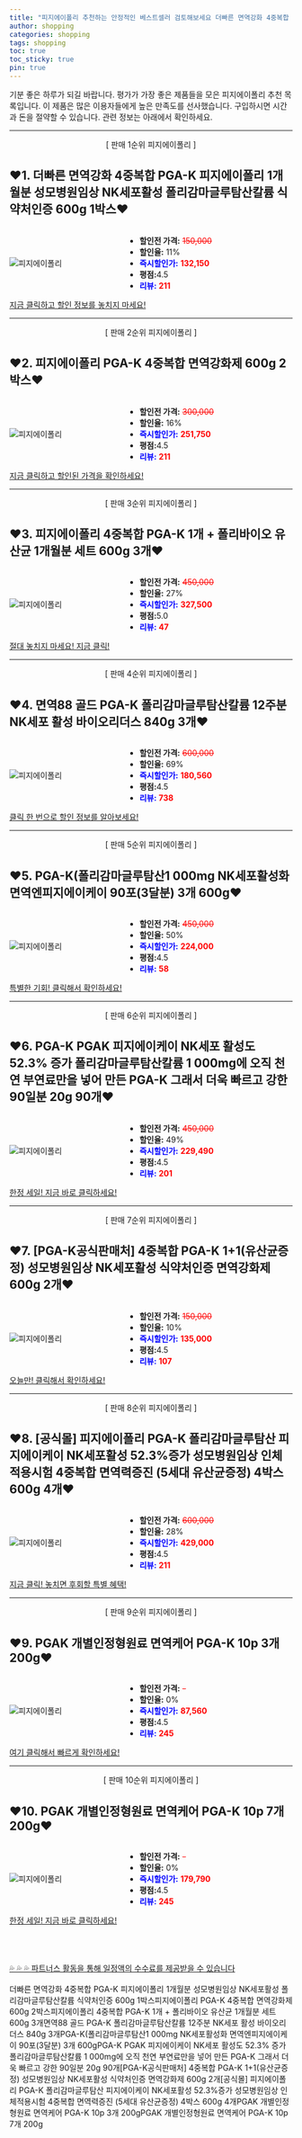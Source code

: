 ```yaml
---
title: "피지에이폴리 추천하는 안정적인 베스트셀러 검토해보세요 더빠른 면역강화 4중복합 PGA-K 피지에이폴리"
author: shopping
categories: shopping
tags: shopping
toc: true
toc_sticky: true
pin: true
---
```

기분 좋은 하루가 되길 바랍니다. 평가가 가장 좋은 제품들을 모은 피지에이폴리 추천 목록입니다. 이 제품은 많은 이용자들에게 높은 만족도를 선사했습니다. 구입하시면 시간과 돈을 절약할 수 있습니다. 관련 정보는 아래에서 확인하세요.

---
<p class="toplist" style="margin: 0 auto; display: block; width: fit-content;">[ 판매 1순위 피지에이폴리 ]</p>

<h2><strong>❤️1. 더빠른 면역강화 4중복합 PGA-K 피지에이폴리 1개월분 성모병원임상 NK세포활성 폴리감마글루탐산칼륨 식약처인증 600g 1박스❤️</strong></h2>

<div style="display: flex; align-items: center;">
    <div style="flex: 0.4;">
        <img src="https://thumbnail6.coupangcdn.com/thumbnails/remote/230x230ex/image/vendor_inventory/43a7/dca3e862abde0f875a035ff9cb7ad02c233874560c9999c06e713bd1dd5f.jpg" alt="피지에이폴리" style="max-width: 100%;">
    </div>
    <div style="flex: 0.6; margin-left: 10px;">
        <ul>
            <li><strong>할인전 가격:</strong> <del style="color: red;">150,000</del></li>
            <li><strong>할인율:</strong> 11%</li>
            <li><span style='color:blue'><strong>즉시할인가:</strong></span> <span style='color:red'><strong>132,150</strong></span></li>
            <li><strong>평점:</strong>4.5</li>
            <li><span style='color:blue'><strong>리뷰:</strong></span> <span style='color:red'><strong>211</strong></span></li>
        </ul>
    </div>
</div>
<div class="center">
    <a href="https://selin100587.github.io?lptag=AF9450613&subid=githubio&pageKey=6548898944&traceid=V0-153&itemId=14611914655&vendorItemId=87840630277" class="myButton">
        지금 클릭하고 할인 정보를 놓치지 마세요!
    </a>
</div>


---
<p class="toplist" style="margin: 0 auto; display: block; width: fit-content;">[ 판매 2순위 피지에이폴리 ]</p>

<h2><strong>❤️2. 피지에이폴리 PGA-K 4중복합 면역강화제 600g 2박스❤️</strong></h2>

<div style="display: flex; align-items: center;">
    <div style="flex: 0.4;">
        <img src="https://thumbnail6.coupangcdn.com/thumbnails/remote/230x230ex/image/vendor_inventory/43a7/dca3e862abde0f875a035ff9cb7ad02c233874560c9999c06e713bd1dd5f.jpg" alt="피지에이폴리" style="max-width: 100%;">
    </div>
    <div style="flex: 0.6; margin-left: 10px;">
        <ul>
            <li><strong>할인전 가격:</strong> <del style="color: red;">300,000</del></li>
            <li><strong>할인율:</strong> 16%</li>
            <li><span style='color:blue'><strong>즉시할인가:</strong></span> <span style='color:red'><strong>251,750</strong></span></li>
            <li><strong>평점:</strong>4.5</li>
            <li><span style='color:blue'><strong>리뷰:</strong></span> <span style='color:red'><strong>211</strong></span></li>
        </ul>
    </div>
</div>
<div class="center">
    <a href="https://selin100587.github.io?lptag=AF9450613&subid=githubio&pageKey=6548898944&traceid=V0-153&itemId=20770671537&vendorItemId=87840630266" class="myButton">
        지금 클릭하고 할인된 가격을 확인하세요!
    </a>
</div>


---
<p class="toplist" style="margin: 0 auto; display: block; width: fit-content;">[ 판매 3순위 피지에이폴리 ]</p>

<h2><strong>❤️3. 피지에이폴리 4중복합 PGA-K 1개 + 폴리바이오 유산균 1개월분 세트 600g 3개❤️</strong></h2>

<div style="display: flex; align-items: center;">
    <div style="flex: 0.4;">
        <img src="https://thumbnail7.coupangcdn.com/thumbnails/remote/230x230ex/image/vendor_inventory/9fd2/ed301f1b13083a123c167a767443a8374aeb9c2ecc8ddaba9ba56ae50b56.jpg" alt="피지에이폴리" style="max-width: 100%;">
    </div>
    <div style="flex: 0.6; margin-left: 10px;">
        <ul>
            <li><strong>할인전 가격:</strong> <del style="color: red;">450,000</del></li>
            <li><strong>할인율:</strong> 27%</li>
            <li><span style='color:blue'><strong>즉시할인가:</strong></span> <span style='color:red'><strong>327,500</strong></span></li>
            <li><strong>평점:</strong>5.0</li>
            <li><span style='color:blue'><strong>리뷰:</strong></span> <span style='color:red'><strong>47</strong></span></li>
        </ul>
    </div>
</div>
<div class="center">
    <a href="https://selin100587.github.io?lptag=AF9450613&subid=githubio&pageKey=6256670232&traceid=V0-153&itemId=16293089539&vendorItemId=79982455020" class="myButton">
        절대 놓치지 마세요! 지금 클릭!
    </a>
</div>


---
<p class="toplist" style="margin: 0 auto; display: block; width: fit-content;">[ 판매 4순위 피지에이폴리 ]</p>

<h2><strong>❤️4. 면역88 골드 PGA-K 폴리감마글루탐산칼륨 12주분 NK세포 활성 바이오리더스 840g 3개❤️</strong></h2>

<div style="display: flex; align-items: center;">
    <div style="flex: 0.4;">
        <img src="https://thumbnail9.coupangcdn.com/thumbnails/remote/230x230ex/image/vendor_inventory/c630/ae8b08cd2ebab23036150800957d78434d73fb1c4a2e8a53ecbf44f06dae.jpg" alt="피지에이폴리" style="max-width: 100%;">
    </div>
    <div style="flex: 0.6; margin-left: 10px;">
        <ul>
            <li><strong>할인전 가격:</strong> <del style="color: red;">600,000</del></li>
            <li><strong>할인율:</strong> 69%</li>
            <li><span style='color:blue'><strong>즉시할인가:</strong></span> <span style='color:red'><strong>180,560</strong></span></li>
            <li><strong>평점:</strong>4.5</li>
            <li><span style='color:blue'><strong>리뷰:</strong></span> <span style='color:red'><strong>738</strong></span></li>
        </ul>
    </div>
</div>
<div class="center">
    <a href="https://selin100587.github.io?lptag=AF9450613&subid=githubio&pageKey=6261537803&traceid=V0-153&itemId=12752474698&vendorItemId=87079950511" class="myButton">
        클릭 한 번으로 할인 정보를 알아보세요!
    </a>
</div>


---
<p class="toplist" style="margin: 0 auto; display: block; width: fit-content;">[ 판매 5순위 피지에이폴리 ]</p>

<h2><strong>❤️5. PGA-K(폴리감마글루탐산1 000mg NK세포활성화 면역엔피지에이케이 90포(3달분) 3개 600g❤️</strong></h2>

<div style="display: flex; align-items: center;">
    <div style="flex: 0.4;">
        <img src="https://thumbnail9.coupangcdn.com/thumbnails/remote/230x230ex/image/vendor_inventory/aa02/55bac5ba4682aa9cc8d26a99b831ab53d7625dace5b509c00083930974b9.jpg" alt="피지에이폴리" style="max-width: 100%;">
    </div>
    <div style="flex: 0.6; margin-left: 10px;">
        <ul>
            <li><strong>할인전 가격:</strong> <del style="color: red;">450,000</del></li>
            <li><strong>할인율:</strong> 50%</li>
            <li><span style='color:blue'><strong>즉시할인가:</strong></span> <span style='color:red'><strong>224,000</strong></span></li>
            <li><strong>평점:</strong>4.5</li>
            <li><span style='color:blue'><strong>리뷰:</strong></span> <span style='color:red'><strong>58</strong></span></li>
        </ul>
    </div>
</div>
<div class="center">
    <a href="https://selin100587.github.io?lptag=AF9450613&subid=githubio&pageKey=6362110068&traceid=V0-153&itemId=13435395894&vendorItemId=81626830979" class="myButton">
        특별한 기회! 클릭해서 확인하세요!
    </a>
</div>


---
<p class="toplist" style="margin: 0 auto; display: block; width: fit-content;">[ 판매 6순위 피지에이폴리 ]</p>

<h2><strong>❤️6. PGA-K PGAK 피지에이케이 NK세포 활성도 52.3% 증가 폴리감마글루탐산칼륨 1 000mg에 오직 천연 부연료만을 넣어 만든 PGA-K 그래서 더욱 빠르고 강한 90일분 20g 90개❤️</strong></h2>

<div style="display: flex; align-items: center;">
    <div style="flex: 0.4;">
        <img src="https://thumbnail8.coupangcdn.com/thumbnails/remote/230x230ex/image/vendor_inventory/29fb/7b1eeef36d87be22d21460de71973a3a270c33022c2bfd867f2eaa486811.jpg" alt="피지에이폴리" style="max-width: 100%;">
    </div>
    <div style="flex: 0.6; margin-left: 10px;">
        <ul>
            <li><strong>할인전 가격:</strong> <del style="color: red;">450,000</del></li>
            <li><strong>할인율:</strong> 49%</li>
            <li><span style='color:blue'><strong>즉시할인가:</strong></span> <span style='color:red'><strong>229,490</strong></span></li>
            <li><strong>평점:</strong>4.5</li>
            <li><span style='color:blue'><strong>리뷰:</strong></span> <span style='color:red'><strong>201</strong></span></li>
        </ul>
    </div>
</div>
<div class="center">
    <a href="https://selin100587.github.io?lptag=AF9450613&subid=githubio&pageKey=6482729434&traceid=V0-153&itemId=21403055274&vendorItemId=90332811138" class="myButton">
        한정 세일! 지금 바로 클릭하세요!
    </a>
</div>


---
<p class="toplist" style="margin: 0 auto; display: block; width: fit-content;">[ 판매 7순위 피지에이폴리 ]</p>

<h2><strong>❤️7. [PGA-K공식판매처] 4중복합 PGA-K 1+1(유산균증정) 성모병원임상 NK세포활성 식약처인증 면역강화제 600g 2개❤️</strong></h2>

<div style="display: flex; align-items: center;">
    <div style="flex: 0.4;">
        <img src="https://thumbnail9.coupangcdn.com/thumbnails/remote/230x230ex/image/vendor_inventory/28d2/25b0951c1f70b19fec5f99216b4adb0ad949e51c97cdddf506d77285f38d.jpg" alt="피지에이폴리" style="max-width: 100%;">
    </div>
    <div style="flex: 0.6; margin-left: 10px;">
        <ul>
            <li><strong>할인전 가격:</strong> <del style="color: red;">150,000</del></li>
            <li><strong>할인율:</strong> 10%</li>
            <li><span style='color:blue'><strong>즉시할인가:</strong></span> <span style='color:red'><strong>135,000</strong></span></li>
            <li><strong>평점:</strong>4.5</li>
            <li><span style='color:blue'><strong>리뷰:</strong></span> <span style='color:red'><strong>107</strong></span></li>
        </ul>
    </div>
</div>
<div class="center">
    <a href="https://selin100587.github.io?lptag=AF9450613&subid=githubio&pageKey=8207350448&traceid=V0-153&itemId=23546488411&vendorItemId=80143468399" class="myButton">
        오늘만! 클릭해서 확인하세요!
    </a>
</div>


---
<p class="toplist" style="margin: 0 auto; display: block; width: fit-content;">[ 판매 8순위 피지에이폴리 ]</p>

<h2><strong>❤️8. [공식몰] 피지에이폴리 PGA-K 폴리감마글루탐산 피지에이케이 NK세포활성 52.3%증가 성모병원임상 인체적용시험 4중복합 면역력증진 (5세대 유산균증정) 4박스 600g 4개❤️</strong></h2>

<div style="display: flex; align-items: center;">
    <div style="flex: 0.4;">
        <img src="https://thumbnail6.coupangcdn.com/thumbnails/remote/230x230ex/image/vendor_inventory/2b09/dd048516dd0c536b27844b872e973ac424236e1185d45db3f87b0754fd0a.jpg" alt="피지에이폴리" style="max-width: 100%;">
    </div>
    <div style="flex: 0.6; margin-left: 10px;">
        <ul>
            <li><strong>할인전 가격:</strong> <del style="color: red;">600,000</del></li>
            <li><strong>할인율:</strong> 28%</li>
            <li><span style='color:blue'><strong>즉시할인가:</strong></span> <span style='color:red'><strong>429,000</strong></span></li>
            <li><strong>평점:</strong>4.5</li>
            <li><span style='color:blue'><strong>리뷰:</strong></span> <span style='color:red'><strong>211</strong></span></li>
        </ul>
    </div>
</div>
<div class="center">
    <a href="https://selin100587.github.io?lptag=AF9450613&subid=githubio&pageKey=6548898944&traceid=V0-153&itemId=18256213452&vendorItemId=90736000603" class="myButton">
        지금 클릭! 놓치면 후회할 특별 혜택!
    </a>
</div>


---
<p class="toplist" style="margin: 0 auto; display: block; width: fit-content;">[ 판매 9순위 피지에이폴리 ]</p>

<h2><strong>❤️9. PGAK 개별인정형원료 면역케어 PGA-K 10p 3개 200g❤️</strong></h2>

<div style="display: flex; align-items: center;">
    <div style="flex: 0.4;">
        <img src="https://thumbnail7.coupangcdn.com/thumbnails/remote/230x230ex/image/retail/images/2022/11/08/14/4/fc068c06-2ae6-4a96-8a59-933c4572d36e.jpg" alt="피지에이폴리" style="max-width: 100%;">
    </div>
    <div style="flex: 0.6; margin-left: 10px;">
        <ul>
            <li><strong>할인전 가격:</strong> <del style="color: red;">-</del></li>
            <li><strong>할인율:</strong> 0%</li>
            <li><span style='color:blue'><strong>즉시할인가:</strong></span> <span style='color:red'><strong>87,560</strong></span></li>
            <li><strong>평점:</strong>4.5</li>
            <li><span style='color:blue'><strong>리뷰:</strong></span> <span style='color:red'><strong>245</strong></span></li>
        </ul>
    </div>
</div>
<div class="center">
    <a href="https://selin100587.github.io?lptag=AF9450613&subid=githubio&pageKey=6902516662&traceid=V0-153&itemId=16606223074&vendorItemId=83791074385" class="myButton">
        여기 클릭해서 빠르게 확인하세요!
    </a>
</div>


---
<p class="toplist" style="margin: 0 auto; display: block; width: fit-content;">[ 판매 10순위 피지에이폴리 ]</p>

<h2><strong>❤️10. PGAK 개별인정형원료 면역케어 PGA-K 10p 7개 200g❤️</strong></h2>

<div style="display: flex; align-items: center;">
    <div style="flex: 0.4;">
        <img src="https://thumbnail10.coupangcdn.com/thumbnails/remote/230x230ex/image/retail/images/93f4e892-bf4e-48c8-8b71-73ea379ce8d08498141740209816265.png" alt="피지에이폴리" style="max-width: 100%;">
    </div>
    <div style="flex: 0.6; margin-left: 10px;">
        <ul>
            <li><strong>할인전 가격:</strong> <del style="color: red;">-</del></li>
            <li><strong>할인율:</strong> 0%</li>
            <li><span style='color:blue'><strong>즉시할인가:</strong></span> <span style='color:red'><strong>179,790</strong></span></li>
            <li><strong>평점:</strong>4.5</li>
            <li><span style='color:blue'><strong>리뷰:</strong></span> <span style='color:red'><strong>245</strong></span></li>
        </ul>
    </div>
</div>
<div class="center">
    <a href="https://selin100587.github.io?lptag=AF9450613&subid=githubio&pageKey=6902516662&traceid=V0-153&itemId=22893781793&vendorItemId=89928327868" class="myButton">
        한정 세일! 지금 바로 클릭하세요!
    </a>
</div>

<br><br><br>[💦 💦 💦 파트너스 활동을 통해 일정액의 수수료를 제공받을 수 있습니다](https://link.coupang.com/a/bcpT2c)<br><br>더빠른 면역강화 4중복합 PGA-K 피지에이폴리 1개월분 성모병원임상 NK세포활성 폴리감마글루탐산칼륨 식약처인증 600g 1박스피지에이폴리 PGA-K 4중복합 면역강화제 600g 2박스피지에이폴리 4중복합 PGA-K 1개 + 폴리바이오 유산균 1개월분 세트 600g 3개면역88 골드 PGA-K 폴리감마글루탐산칼륨 12주분 NK세포 활성 바이오리더스 840g 3개PGA-K(폴리감마글루탐산1 000mg NK세포활성화 면역엔피지에이케이 90포(3달분) 3개 600gPGA-K PGAK 피지에이케이 NK세포 활성도 52.3% 증가 폴리감마글루탐산칼륨 1 000mg에 오직 천연 부연료만을 넣어 만든 PGA-K 그래서 더욱 빠르고 강한 90일분 20g 90개[PGA-K공식판매처] 4중복합 PGA-K 1+1(유산균증정) 성모병원임상 NK세포활성 식약처인증 면역강화제 600g 2개[공식몰] 피지에이폴리 PGA-K 폴리감마글루탐산 피지에이케이 NK세포활성 52.3%증가 성모병원임상 인체적용시험 4중복합 면역력증진 (5세대 유산균증정) 4박스 600g 4개PGAK 개별인정형원료 면역케어 PGA-K 10p 3개 200gPGAK 개별인정형원료 면역케어 PGA-K 10p 7개 200g
